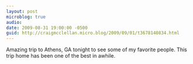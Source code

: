 ```yaml
---
layout: post
microblog: true
audio: 
date: 2009-08-31 19:00:00 -0500
guid: http://craigmcclellan.micro.blog/2009/09/01/t3678140834.html
---
```

Amazing trip to Athens, GA tonight to see some of my favorite people. This trip home has been one of the best in awhile.
